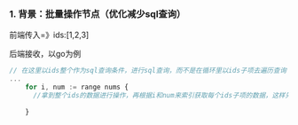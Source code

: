 ### 1. 背景：批量操作节点（优化减少sql查询）
前端传入=》ids:[1,2,3]

后端接收，以go为例
```js
// 在这里以ids整个作为sql查询条件，进行sql查询，而不是在循环里以ids子项去遍历查询
...
	for i, num := range nums {
	  //拿到整个ids的数据进行操作，再根据i和num来索引获取每个ids子项的数据，这样只会查询一次sql
    
	}
```